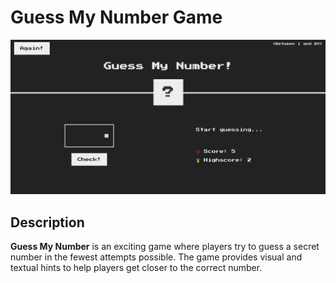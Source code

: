 # Guess My Number Game

![Preview](preview.png)

## Description

**Guess My Number** is an exciting game where players try to guess a secret number in the fewest attempts possible. The game provides visual and textual hints to help players get closer to the correct number.